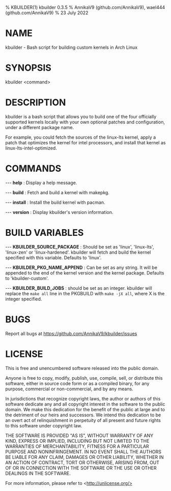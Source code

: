 % KBUILDER(1) kbuilder 0.3.5
% AnnikaV9 (github.com/AnnikaV9), wael444 (github.com/AnnikaV9)
% 23 July 2022

# NAME
kbuilder - Bash script for building custom kernels in Arch Linux

# SYNOPSIS
kbuilder \<command>

# DESCRIPTION
kbuilder is a bash script that allows you to build one of the four officially supported kernels locally with your own optional patches and configuration, under a different package name.

For example, you could fetch the sources of the linux-lts kernel, apply a patch that optimizes the kernel for intel processors, and install that kernel as linux-lts-intel-optimized.

# COMMANDS
\-\-\- **help**
:   Display a help message.

\-\-\- **build**
:   Fetch and build a kernel with makepkg.

\-\-\- **install**
:   Install the build kernel with pacman.

\-\-\- **version**
:   Display kbuilder's version information.

# BUILD VARIABLES
\-\-\- **KBUILDER_SOURCE_PACKAGE**
:   Should be set as 'linux', 'linux-lts', 'linux-zen' or 'linux-hardened'. kbuilder will fetch and build the kernel specified with this variable. Defaults to 'linux'.

\-\-\- **KBUILDER_PKG_NAME_APPEND**
:   Can be set as any string. It will be appended to the end of the kernel version and the kernel package. Defaults to 'kbuilder-custom'.

\-\-\- **KBUILDER_BUILD_JOBS**
: should be set as an integer. kbuilder will replace the `make all` line in the PKGBUILD with `make -jX all`, where X is the integer specified.

# BUGS
Report all bugs at https://github.com/AnnikaV9/kbuilder/issues

# LICENSE
This is free and unencumbered software released into the public domain.

Anyone is free to copy, modify, publish, use, compile, sell, or
distribute this software, either in source code form or as a compiled
binary, for any purpose, commercial or non-commercial, and by any
means.

In jurisdictions that recognize copyright laws, the author or authors
of this software dedicate any and all copyright interest in the
software to the public domain. We make this dedication for the benefit
of the public at large and to the detriment of our heirs and
successors. We intend this dedication to be an overt act of
relinquishment in perpetuity of all present and future rights to this
software under copyright law.

THE SOFTWARE IS PROVIDED "AS IS", WITHOUT WARRANTY OF ANY KIND,
EXPRESS OR IMPLIED, INCLUDING BUT NOT LIMITED TO THE WARRANTIES OF
MERCHANTABILITY, FITNESS FOR A PARTICULAR PURPOSE AND NONINFRINGEMENT.
IN NO EVENT SHALL THE AUTHORS BE LIABLE FOR ANY CLAIM, DAMAGES OR
OTHER LIABILITY, WHETHER IN AN ACTION OF CONTRACT, TORT OR OTHERWISE,
ARISING FROM, OUT OF OR IN CONNECTION WITH THE SOFTWARE OR THE USE OR
OTHER DEALINGS IN THE SOFTWARE.

For more information, please refer to \<http://unlicense.org/>
